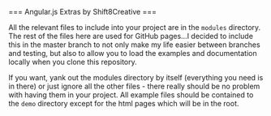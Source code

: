 === Angular.js Extras by Shift8Creative ===

All the relevant files to include into your project are in the `modules` directory.
The rest of the files here are used for GitHub pages...I decided to include this in the master branch
to not only make my life easier between branches and testing, but also to allow you to load the examples
and documentation locally when you clone this repository.

If you want, yank out the modules directory by itself (everything you need is in there) or just ignore
all the other files - there really should be no problem with having them in your project. All example
files should be contained to the `demo` directory except for the html pages which will be in the root.